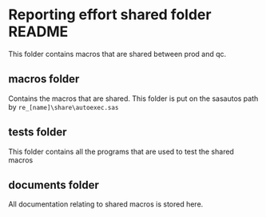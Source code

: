 # Reporting effort shared folder README

This folder contains macros that are shared between prod and qc.

## macros folder

Contains the macros that are shared. This folder is put on the sasautos
path by `re_[name]\share\autoexec.sas`

## tests folder

This folder contains all the programs that are used to test the shared macros

## documents folder

All documentation relating to shared macros is stored here.

